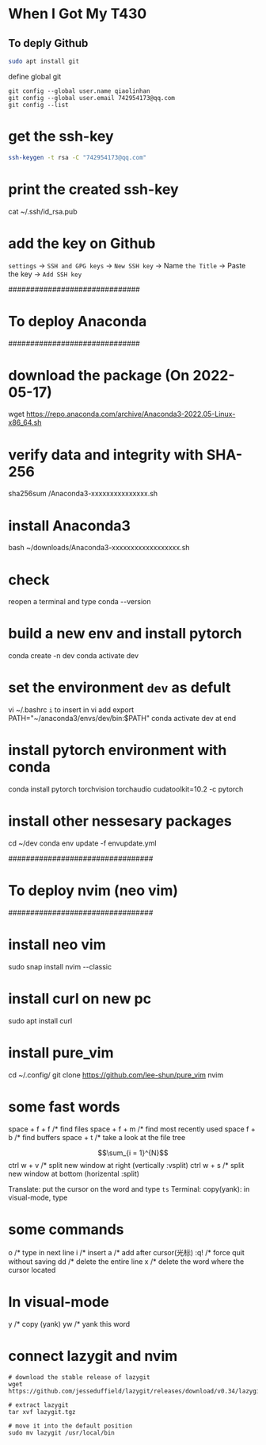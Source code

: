 # When I Got My T430

## To deply Github
```bash
sudo apt install git
```
define global git
```
git config --global user.name qiaolinhan
git config --global user.email 742954173@qq.com
git config --list
```

# get the ssh-key
```bash
ssh-keygen -t rsa -C "742954173@qq.com"
```

# print the created ssh-key
cat ~/.ssh/id_rsa.pub

# add the key on Github
`settings` -> `SSH and GPG keys` -> `New SSH key` -> Name `the Title` -> Paste the key -> `Add SSH key`


##############################
# To deploy Anaconda
##############################
# download the package (On 2022-05-17)
wget https://repo.anaconda.com/archive/Anaconda3-2022.05-Linux-x86_64.sh

# verify data and integrity with SHA-256
sha256sum /Anaconda3-xxxxxxxxxxxxxxx.sh

# install Anaconda3
bash ~/downloads/Anaconda3-xxxxxxxxxxxxxxxxxx.sh

# check
reopen a terminal and type 
    conda --version

# build a new env and install pytorch
conda create -n dev
conda activate dev

# set the environment `dev` as defult
vi ~/.bashrc
`i` to insert in vi
add 
    export PATH="~/anaconda3/envs/dev/bin:$PATH"
    conda activate dev
at end


# install pytorch environment with conda
conda install pytorch torchvision torchaudio cudatoolkit=10.2 -c pytorch

# install other nessesary packages
cd ~/dev
conda env update -f envupdate.yml

#################################
# To deploy nvim (neo vim)
#################################
# install neo vim
sudo snap install nvim --classic 

#  install curl on new pc 
sudo apt install curl 

# install pure_vim
cd ~/.config/
git clone https://github.com/lee-shun/pure_vim nvim

# some fast words
space + f + f /* find files
space + f + m /* find most recently used
space  f + b /* find buffers
space + t /* take a look at the file tree

$$\sum_{i = 1}^{N}$$
ctrl w + v /* split new window at right (vertically :vsplit)
ctrl w + s /* split new window at bottom (horizental :split)

Translate: put the cursor on the word and type `ts`
Terminal: <F12>
copy(yank): in visual-mode, type 

# some commands
o /* type in next line
i /* insert 
a /* add after cursor(光标)
:q! /* force quit without saving
dd /* delete the entire line
x /* delete the word where the cursor located

# In visual-mode
y /* copy (yank)
yw /* yank this word

# connect lazygit and nvim
    # download the stable release of lazygit
    wget https://github.com/jesseduffield/lazygit/releases/download/v0.34/lazygit_0.34_Linux_x86_64.tar.gz
    
    # extract lazygit
    tar xvf lazygit.tgz

    # move it into the default position
    sudo mv lazygit /usr/local/bin
